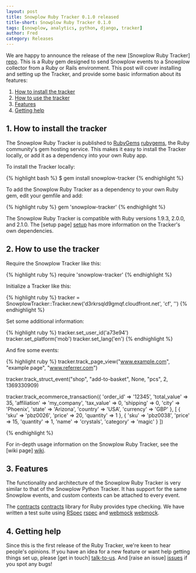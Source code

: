 ```yaml
---
layout: post
title: Snowplow Ruby Tracker 0.1.0 released
title-short: Snowplow Ruby Tracker 0.1.0
tags: [snowplow, analytics, python, django, tracker]
author: Fred
category: Releases
---
```


We are happy to announce the release of the new [Snowplow Ruby Tracker] [repo]. This is a Ruby gem designed to send Snowplow events to a Snowplow collector from a Ruby or Rails environment. This post will cover installing and setting up the Tracker, and provide some basic information about its features:

1. [How to install the tracker](/blog/2014/04/23/snowplow-ruby-tracker-0.1.0-released/#install)
2. [How to use the tracker](/blog/2014/04/23/snowplow-ruby-tracker-0.1.0-released/#usage)
3. [Features](/blog/2014/04/23/snowplow-ruby-tracker-0.1.0-released/#roadmap)
4. [Getting help](/blog/2014/04/23/snowplow-ruby-tracker-0.1.0-released/#help)

<!--more-->

<div class="html">
<h2><a name="install">1. How to install the tracker</a></h2>
</div>

The Snowplow Ruby Tracker is published to [RubyGems] [rubygems], the Ruby community's gem hosting service. This makes it easy to install the Tracker locally, or add it as a dependency into your own Ruby app.

To install the Tracker locally:

{% highlight bash %}
$ gem install snowplow-tracker
{% endhighlight %}

To add the Snowplow Ruby Tracker as a dependency to your own Ruby gem, edit your gemfile and add:

{% highlight ruby %}
gem 'snowplow-tracker'
{% endhighlight %}

The Snowplow Ruby Tracker is compatible with Ruby versions 1.9.3, 2.0.0, and 2.1.0. The [setup page] [setup] has more information on the Tracker's own dependencies.

<div class="html">
<h2><a name="usage">2. How to use the tracker</a></h2>
</div>

Require the Snowplow Tracker like this:

{% highlight ruby %}
require 'snowplow-tracker'
{% endhighlight %}

Initialize a Tracker like this:

{% highlight ruby %}
tracker = SnowplowTracker::Tracker.new('d3rkrsqld9gmqf.cloudfront.net', 'cf', '')
{% endhighlight %}

Set some additional information:

{% highlight ruby %}
tracker.set_user_id('a73e94')
tracker.set_platform('mob')
tracker.set_lang('en')
{% endhighlight %}

And fire some events:

{% highlight ruby %}
tracker.track_page_view("www.example.com", "example page", "www.referrer.com")

tracker.track_struct_event("shop", "add-to-basket", None, "pcs", 2, 1369330909)

tracker.track_ecommerce_transaction({
  'order_id' => '12345',
  'total_value' => 35,
  'affiliation' => 'my_company',
  'tax_value' => 0,
  'shipping' => 0,
  'city' => 'Phoenix',
  'state' => 'Arizona',
  'country' => 'USA',
  'currency' => 'GBP'
  },
  [ {
  'sku' => 'pbz0026',
  'price' => 20,
  'quantity' => 1
  },
  {
  'sku' => 'pbz0038',
  'price' => 15,
  'quantity' => 1,
  'name' => 'crystals',
  'category' => 'magic'
  } ])

{% endhighlight %}

For in-depth usage information on the Snowplow Ruby Tracker, see the [wiki page] [wiki].

<div class="html">
<h2><a name="usage">3. Features</a></h2>
</div>

The functionality and architecture of the Snowplow Ruby Tracker is very similar to that of the Snowplow Python Tracker. It has support for the same Snowplow events, and custom contexts can be attached to every event.

The [contracts] [contracts] library for Ruby provides type checking. We have written a test suite using [RSpec] [rspec] and [webmock] [webmock].

<div class="html">
<h2><a name="help">4. Getting help</a></h2>
</div>

Since this is the first release of the Ruby Tracker, we're keen to hear people's opinions. If you have an idea for a new feature or want help getting things set up, please [get in touch] [talk-to-us]. And [raise an issue] [issues] if you spot any bugs!

[contracts]: https://rubygems.org/gems/contracts
[rspec]: https://rubygems.org/gems/rspec
[webmock]: https://rubygems.org/gems/webmock

[rubygems]: http://rubygems.org/gems/snowplow-tracker

[repo]: https://github.com/snowplow/snowplow-ruby-tracker
[wiki]: https://github.com/snowplow/snowplow/wiki/Ruby-Tracker
[setup]: https://github.com/snowplow/snowplow/wiki/Ruby-tracker-setup
[talk-to-us]: https://github.com/snowplow/snowplow/wiki/Talk-to-us
[issues]: https://github.com/snowplow/snowplow-ruby-tracker/issues
